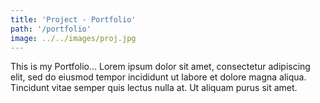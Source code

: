 ```yaml
---
title: 'Project - Portfolio'
path: '/portfolio'
image: ../../images/proj.jpg
---
```


This is my Portfolio... Lorem ipsum dolor sit amet, consectetur adipiscing elit, sed do eiusmod tempor incididunt ut labore et dolore magna aliqua. Tincidunt vitae semper quis lectus nulla at. Ut aliquam purus sit amet.